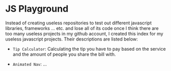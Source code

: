 # JS Playground

Instead of creating useless repositories to test out different javascript libraries, frameworks ... etc. and lose all of its code once I think there are too many useless projects in my github account, I created this index for my useless javascript projects. Their descriptions are listed below:

- `Tip Calculator`: Calculating the tip you have to pay based on the service and the amount of people you share the bill with.

- `Animated Nav`: ...  

